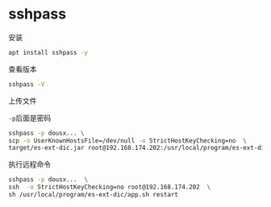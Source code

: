 # sshpass
安装

```sh
apt install sshpass -y
```

查看版本

```sh
sshpass -V
```



上传文件

`-p`后面是密码

```sh
sshpass -p dousx... \
scp -o UserKnownHostsFile=/dev/null -o StrictHostKeyChecking=no  \
target/es-ext-dic.jar root@192.168.174.202:/usr/local/program/es-ext-dic/es-ext-dic.jar
```



执行远程命令

```sh
sshpass -p dousx...  \
ssh  -o StrictHostKeyChecking=no root@192.168.174.202  \
sh /usr/local/program/es-ext-dic/app.sh restart
```